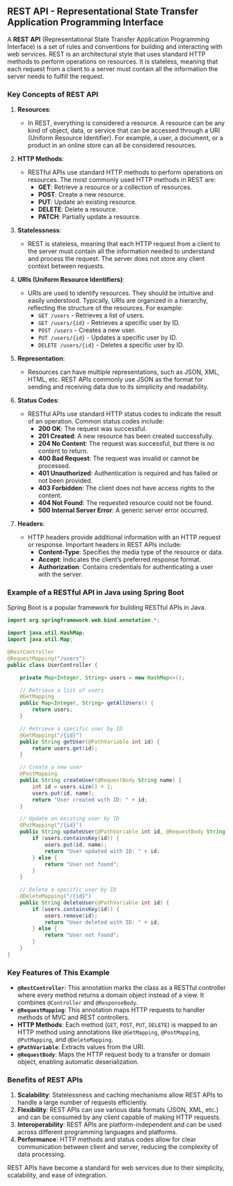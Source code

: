 ## REST API - Representational State Transfer Application Programming Interface

A **REST API** (Representational State Transfer Application Programming Interface) is a set of rules and conventions for building and interacting with web services. REST is an architectural style that uses standard HTTP methods to perform operations on resources. It is stateless, meaning that each request from a client to a server must contain all the information the server needs to fulfill the request.

### Key Concepts of REST API

1. **Resources**:
   - In REST, everything is considered a resource. A resource can be any kind of object, data, or service that can be accessed through a URI (Uniform Resource Identifier). For example, a user, a document, or a product in an online store can all be considered resources.

2. **HTTP Methods**:
   - RESTful APIs use standard HTTP methods to perform operations on resources. The most commonly used HTTP methods in REST are:
     - **GET**: Retrieve a resource or a collection of resources.
     - **POST**: Create a new resource.
     - **PUT**: Update an existing resource.
     - **DELETE**: Delete a resource.
     - **PATCH**: Partially update a resource.

3. **Statelessness**:
   - REST is stateless, meaning that each HTTP request from a client to the server must contain all the information needed to understand and process the request. The server does not store any client context between requests.

4. **URIs (Uniform Resource Identifiers)**:
   - URIs are used to identify resources. They should be intuitive and easily understood. Typically, URIs are organized in a hierarchy, reflecting the structure of the resources. For example:
     - `GET /users` - Retrieves a list of users.
     - `GET /users/{id}` - Retrieves a specific user by ID.
     - `POST /users` - Creates a new user.
     - `PUT /users/{id}` - Updates a specific user by ID.
     - `DELETE /users/{id}` - Deletes a specific user by ID.

5. **Representation**:
   - Resources can have multiple representations, such as JSON, XML, HTML, etc. REST APIs commonly use JSON as the format for sending and receiving data due to its simplicity and readability.

6. **Status Codes**:
   - RESTful APIs use standard HTTP status codes to indicate the result of an operation. Common status codes include:
     - **200 OK**: The request was successful.
     - **201 Created**: A new resource has been created successfully.
     - **204 No Content**: The request was successful, but there is no content to return.
     - **400 Bad Request**: The request was invalid or cannot be processed.
     - **401 Unauthorized**: Authentication is required and has failed or not been provided.
     - **403 Forbidden**: The client does not have access rights to the content.
     - **404 Not Found**: The requested resource could not be found.
     - **500 Internal Server Error**: A generic server error occurred.

7. **Headers**:
   - HTTP headers provide additional information with an HTTP request or response. Important headers in REST APIs include:
     - **Content-Type**: Specifies the media type of the resource or data.
     - **Accept**: Indicates the client’s preferred response format.
     - **Authorization**: Contains credentials for authenticating a user with the server.

### Example of a RESTful API in Java using Spring Boot

Spring Boot is a popular framework for building RESTful APIs in Java.

```java
import org.springframework.web.bind.annotation.*;

import java.util.HashMap;
import java.util.Map;

@RestController
@RequestMapping("/users")
public class UserController {

    private Map<Integer, String> users = new HashMap<>();

    // Retrieve a list of users
    @GetMapping
    public Map<Integer, String> getAllUsers() {
        return users;
    }

    // Retrieve a specific user by ID
    @GetMapping("/{id}")
    public String getUser(@PathVariable int id) {
        return users.get(id);
    }

    // Create a new user
    @PostMapping
    public String createUser(@RequestBody String name) {
        int id = users.size() + 1;
        users.put(id, name);
        return "User created with ID: " + id;
    }

    // Update an existing user by ID
    @PutMapping("/{id}")
    public String updateUser(@PathVariable int id, @RequestBody String name) {
        if (users.containsKey(id)) {
            users.put(id, name);
            return "User updated with ID: " + id;
        } else {
            return "User not found";
        }
    }

    // Delete a specific user by ID
    @DeleteMapping("/{id}")
    public String deleteUser(@PathVariable int id) {
        if (users.containsKey(id)) {
            users.remove(id);
            return "User deleted with ID: " + id;
        } else {
            return "User not found";
        }
    }
}
```

### Key Features of This Example

- **`@RestController`**: This annotation marks the class as a RESTful controller where every method returns a domain object instead of a view. It combines `@Controller` and `@ResponseBody`.
- **`@RequestMapping`**: This annotation maps HTTP requests to handler methods of MVC and REST controllers.
- **HTTP Methods**: Each method (`GET`, `POST`, `PUT`, `DELETE`) is mapped to an HTTP method using annotations like `@GetMapping`, `@PostMapping`, `@PutMapping`, and `@DeleteMapping`.
- **`@PathVariable`**: Extracts values from the URI.
- **`@RequestBody`**: Maps the HTTP request body to a transfer or domain object, enabling automatic deserialization.

### Benefits of REST APIs

1. **Scalability**: Statelessness and caching mechanisms allow REST APIs to handle a large number of requests efficiently.
2. **Flexibility**: REST APIs can use various data formats (JSON, XML, etc.) and can be consumed by any client capable of making HTTP requests.
3. **Interoperability**: REST APIs are platform-independent and can be used across different programming languages and platforms.
4. **Performance**: HTTP methods and status codes allow for clear communication between client and server, reducing the complexity of data processing.

REST APIs have become a standard for web services due to their simplicity, scalability, and ease of integration.

